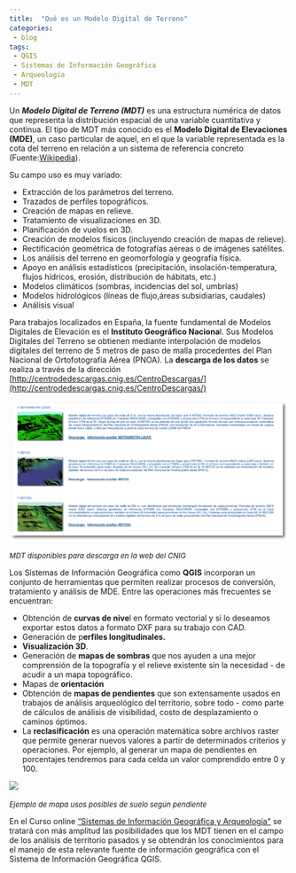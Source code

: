 ```yaml
---
title:  "Qué es un Modelo Digital de Terreno"
categories: 
 - blog
tags:
 - QGIS
 - Sistemas de Información Geográfica
 - Arqueologia
 - MDT
---
```


Un **_Modelo Digital de Terreno (MDT)_** es una estructura numérica de datos que representa la distribución espacial de una variable cuantitativa y continua. El tipo de MDT más conocido es el **Modelo Digital de Elevaciones (MDE)**, un caso particular de aquel, en el que la variable representada es la cota del terreno en relación a un sistema de referencia concreto (Fuente:[Wikipedia](https://es.wikipedia.org/wiki/Modelo_digital_del_terreno)).

Su campo uso es muy variado:

*   Extracción de los parámetros del terreno.
*   Trazados de perfiles topográficos.
*   Creación de mapas en relieve.
*   Tratamiento de visualizaciones en 3D.
*   Planificación de vuelos en 3D.
*   Creación de modelos físicos (incluyendo creación de mapas de relieve).
*   Rectificación geométrica de fotografías aéreas o de imágenes satélites.
*   Los análisis del terreno en geomorfología y geografía física.
*   Apoyo en análisis estadísticos (precipitación, insolación-temperatura, flujos hídricos, erosión, distribución de hábitats, etc.)
*   Modelos climáticos (sombras, incidencias del sol, umbrías)
*   Modelos hidrológicos (líneas de flujo,áreas subsidiarias, caudales)
*   Análisis visual

Para trabajos localizados en España, la fuente fundamental de Modelos Digitales de Elevación es el **Instituto Geográfico Naciona**l. Sus Modelos Digitales del Terreno se obtienen mediante interpolación de modelos digitales del terreno de 5 metros de paso de malla procedentes del Plan Nacional de Ortofotografía Aérea (PNOA). La **descarga de los datos** se realiza a través de la dirección [http://centrodedescargas.cnig.es/CentroDescargas/](http://centrodedescargas.cnig.es/CentroDescargas/)

 ![MDT de descarga en la web del CNIG](/images/blog/05_mde/mde_cnig.png "MDT de descarga en la web del CNIG")

<span style="font-size: small;">_MDT disponibles para descarga en la web del CNIG_</span>

Los Sistemas de Información Geográfica como **QGIS** incorporan un conjunto de herramientas que permiten realizar procesos de conversión, tratamiento y análisis de MDE. Entre las operaciones más frecuentes se encuentran:

*   Obtención de **curvas de nive**l en formato vectorial y si lo deseamos exportar estos datos a formato DXF para su trabajo con CAD.
*   Generación de p**erfiles longitudinales.**
*   **Visualización 3D**.
*   Generación de **mapas de sombras** que nos ayuden a una mejor comprensión de la topografía y el relieve existente sin la necesidad - de acudir a un mapa topográfico.
*   Mapas de **orientación**
*   Obtención de **mapas de pendientes** que son extensamente usados en trabajos de análisis arqueológico del territorio, sobre todo - como parte de cálculos de análisis de visibilidad, costo de desplazamiento o caminos óptimos.
*   La **reclasificación** es una operación matemática sobre archivos raster que permite generar nuevos valores a partir de determinados criterios y operaciones. Por ejemplo, al generar un mapa de pendientes en porcentajes tendremos para cada celda un valor comprendido entre 0 y 100.

![](/images/blog/05_mde/pendientes.png)

 <span style="font-size: small;">_Ejemplo de mapa usos posibles de suelo según pendiente_</span>

En el Curso online [“Sistemas de Información Geográfica y Arqueología"](http://www.almagre.es/cursos-formacion/curso-online-sistemas-de-informacion-geografica-qgis-y-arqueologia) se tratará con más amplitud las posibilidades que los MDT tienen en el campo de los análisis de territorio pasados y se obtendrán los conocimientos para el manejo de esta relevante fuente de información geográfica con el Sistema de Información Geográfica QGIS.        
